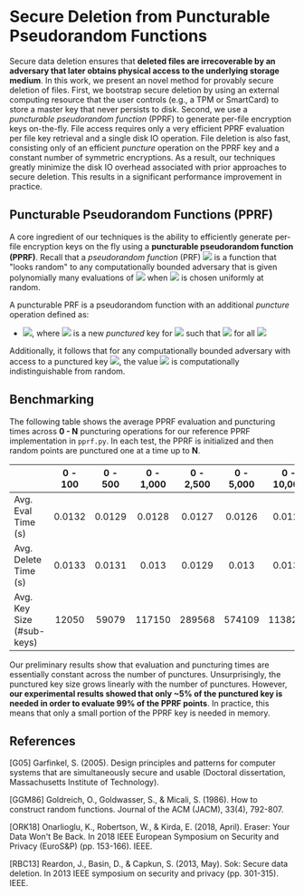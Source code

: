 # Secure Deletion from Puncturable Pseudorandom Functions
Secure data deletion ensures that **deleted files are irrecoverable by an adversary that later obtains physical access to the underlying storage medium**. In this work, we present an novel method for provably secure deletion of files. First, we bootstrap secure deletion by using an external computing resource that the user controls (e.g., a TPM or SmartCard) to store a master key that never persists to disk. Second, we use a *puncturable pseudorandom function* (PPRF) to  generate per-file encryption keys on-the-fly. File access requires only a very efficient PPRF evaluation per file key retrieval and a single disk IO operation. File deletion is also fast, consisting only of an efficient *puncture* operation on the PPRF key and a constant number of symmetric encryptions. As a result, our techniques greatly minimize the disk IO overhead associated with prior approaches to secure deletion. This results in a significant performance improvement in practice. 

## Puncturable Pseudorandom Functions (PPRF)
A core ingredient of our techniques is the ability to efficiently generate per-file encryption keys on the fly using a **puncturable pseudorandom function (PPRF)**. Recall that a *pseudorandom function* (PRF) <img src="https://render.githubusercontent.com/render/math?math=F"> is a function that "looks random" to any computationally bounded adversary that is given polynomially many evaluations of <img src="https://render.githubusercontent.com/render/math?math=F_k(\cdot)"> when <img src="https://render.githubusercontent.com/render/math?math=k"> is chosen uniformly at random.

A puncturable PRF is a pseudorandom function with an additional *puncture* operation defined as:

- <img src="https://render.githubusercontent.com/render/math?math=\text{puncture}(k, x) \rightarrow k^*">, where <img src="https://render.githubusercontent.com/render/math?math=k^*"> is a new *punctured* key for <img src="https://render.githubusercontent.com/render/math?math=F"> such that <img src="https://render.githubusercontent.com/render/math?math=F_{k^*}(x') = F_k(x')"> for all <img src="https://render.githubusercontent.com/render/math?math=x' \ne x">

Additionally, it follows that for any computationally bounded adversary with access to a punctured key <img src="https://render.githubusercontent.com/render/math?math=k^*">, the value <img src="https://render.githubusercontent.com/render/math?math=F_k(x)"> is computationally indistinguishable from random.

## Benchmarking
The following table shows the average PPRF evaluation and puncturing times across **0 - N** puncturing operations for our reference PPRF implementation in `pprf.py`. In each test, the PPRF is initialized and then random points are punctured one at a time up to **N**. 

|                           |  0 - 100 |  0 - 500 | 0 - 1,000 | 0 - 2,500 | 0 - 5,000 | 0 - 10,000 |
|---------------------------|:------:|:------:|:------:|:------:|:------:|:-------:|
|     Avg. Eval Time (s)    | 0.0132 | 0.0129 | 0.0128 | 0.0127 | 0.0126 | 0.0125  |
|    Avg. Delete Time (s)   | 0.0133 | 0.0131 | 0.013  | 0.0129 | 0.013  | 0.0133  |
| Avg. Key Size (#sub-keys) | 12050  | 59079  | 117150 | 289568 | 574109 | 1138264 |

Our preliminary results show that evaluation and puncturing times are essentially constant across the number of punctures. Unsurprisingly, the punctured key size grows linearly with the number of punctures. However, **our experimental results showed that only ~5% of the punctured key is needed in order to evaluate 99% of the PPRF points**. In practice, this means that only a small portion of the PPRF key is needed in memory. 

## References
[G05] Garfinkel, S. (2005). Design principles and patterns for computer systems that are simultaneously secure and usable (Doctoral dissertation, Massachusetts Institute of Technology).

[GGM86] Goldreich, O., Goldwasser, S., & Micali, S. (1986). How to construct random functions. Journal of the ACM (JACM), 33(4), 792-807.

[ORK18] Onarlioglu, K., Robertson, W., & Kirda, E. (2018, April). Eraser: Your Data Won't Be Back. In 2018 IEEE European Symposium on Security and Privacy (EuroS&P) (pp. 153-166). IEEE.

[RBC13] Reardon, J., Basin, D., & Capkun, S. (2013, May). Sok: Secure data deletion. In 2013 IEEE symposium on security and privacy (pp. 301-315). IEEE.
